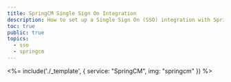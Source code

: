 ```yaml
---
title: SpringCM Single Sign On Integration
description: How to set up a Single Sign On (SSO) integration with SpringCM and Auth0.
toc: true
public: true
topics:
  - sso
  - springcm
---
```


<%= include('./_template', {
  service: "SpringCM",
  img: "springcm"
}) %>
